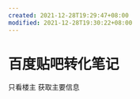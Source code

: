 ```yaml
---
created: 2021-12-28T19:29:47+08:00
modified: 2021-12-28T19:30:22+08:00
---
```


# 百度贴吧转化笔记

只看楼主 获取主要信息
